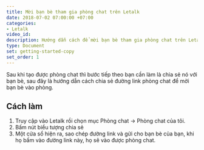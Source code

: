 ```yaml
---
title: Mời bạn bè tham gia phòng chat trên Letalk
date: 2018-07-02 07:00:00 +07:00
categories:
- Letalk
video_id: 
description: Hướng dẫn cách để mời bạn bè tham gia phòng chat trên Letalk
type: Document
set: getting-started-copy
set_order: 1
---
```


Sau khi tạo được phòng chat thì bước tiếp theo bạn cần làm là chia sẻ nó với bạn bè, sau đây là hướng dẫn cách chia sẻ đường link phòng chat để mời bạn bè vào phòng.

## Cách làm

1. Truy cập vào Letalk rồi chọn mục Phòng chat -&gt; Phòng chat của tôi.
2. Bấm nút biểu tượng chia sẻ
3. Một cửa sổ hiện ra, sao chép đường link và gửi cho bạn bè của bạn, khi họ bấm vào đường link này, họ sẽ vào được phòng chat.

# #